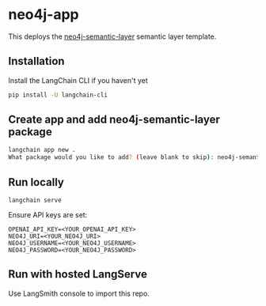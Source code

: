 # neo4j-app

This deploys the [neo4j-semantic-layer](https://github.com/langchain-ai/langchain/tree/master/templates/neo4j-semantic-layer) semantic layer template.

## Installation

Install the LangChain CLI if you haven't yet

```bash
pip install -U langchain-cli
```

## Create app and add neo4j-semantic-layer package

```bash
langchain app new . 
What package would you like to add? (leave blank to skip): neo4j-semantic-layer  
```

## Run locally
```
langchain serve
```

Ensure API keys are set:

```
OPENAI_API_KEY=<YOUR_OPENAI_API_KEY>
NEO4J_URI=<YOUR_NEO4J_URI>
NEO4J_USERNAME=<YOUR_NEO4J_USERNAME>
NEO4J_PASSWORD=<YOUR_NEO4J_PASSWORD>
```

## Run with hosted LangServe

Use LangSmith console to import this repo.
